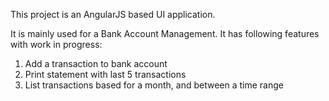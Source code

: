 This project is an AngularJS based UI application.

It is mainly used for a Bank Account Management.
It has following features with work in progress:

1. Add a transaction to bank account
3. Print statement with last 5 transactions
2. List transactions based for a month, and between a time range